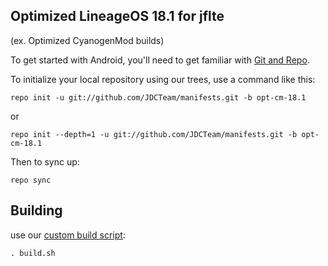 
Optimized LineageOS 18.1 for jflte
---------------
(ex. Optimized CyanogenMod builds)

To get started with Android, you'll need to get
familiar with [Git and Repo](http://source.android.com/source/using-repo.html).

To initialize your local repository using our trees, use a command like this:

    repo init -u git://github.com/JDCTeam/manifests.git -b opt-cm-18.1

or

    repo init --depth=1 -u git://github.com/JDCTeam/manifests.git -b opt-cm-18.1

Then to sync up:

    repo sync

Building
---------------


use our [custom build script](https://github.com/JDCTeam/android_vendor_jdc/blob/opt-cm-18.1/build.sh):

    . build.sh
